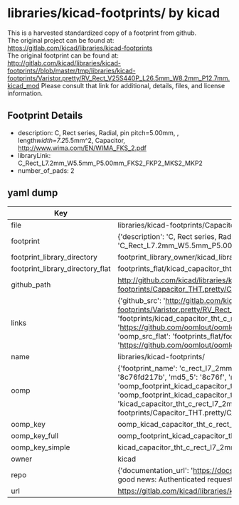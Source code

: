 # libraries/kicad-footprints/ by kicad  
This is a harvested standardized copy of a footprint from github.  
The original project can be found at:  
https://gitlab.com/kicad/libraries/kicad-footprints  
The original footprint can be found at:
http://gitlab.com/kicad/libraries/kicad-footprints//blob/master/tmp/libraries/kicad-footprints/Varistor.pretty/RV_Rect_V25S440P_L26.5mm_W8.2mm_P12.7mm.kicad_mod
Please consult that link for additional, details, files, and license information.  
## Footprint Details
* description: C, Rect series, Radial, pin pitch=5.00mm, , length*width=7.2*5.5mm^2, Capacitor, http://www.wima.com/EN/WIMA_FKS_2.pdf  
* libraryLink: C_Rect_L7.2mm_W5.5mm_P5.00mm_FKS2_FKP2_MKS2_MKP2  
* number_of_pads: 2  
## yaml dump  
| Key | Value |  
| --- | --- |  
| file | libraries/kicad-footprints/Capacitor_THT.pretty/C_Rect_L7.2mm_W5.5mm_P5.00mm_FKS2_FKP2_MKS2_MKP2.kicad_mod |  
| footprint | {'description': 'C, Rect series, Radial, pin pitch=5.00mm, , length*width=7.2*5.5mm^2, Capacitor, http://www.wima.com/EN/WIMA_FKS_2.pdf', 'libraryLink': 'C_Rect_L7.2mm_W5.5mm_P5.00mm_FKS2_FKP2_MKS2_MKP2', 'number_of_pads': 2} |  
| footprint_library_directory | footprint_library_owner/kicad_libraries/kicad-footprints/ |  
| footprint_library_directory_flat | footprints_flat/kicad_capacitor_tht_c_rect_l7_2mm_w5_5mm_p5_00mm_fks2_fkp2_mks2_mkp2/working |  
| github_path | http://github.com/kicad/libraries/kicad-footprints//blob/master/tmp/libraries/kicad-footprints/Capacitor_THT.pretty/C_Rect_L7.2mm_W5.5mm_P5.00mm_FKS2_FKP2_MKS2_MKP2.kicad_mod |  
| links | {'github_src': 'http://gitlab.com/kicad/libraries/kicad-footprints//blob/master/tmp/libraries/kicad-footprints/Varistor.pretty/RV_Rect_V25S440P_L26.5mm_W8.2mm_P12.7mm.kicad_mod', 'github_src_repo': 'https://gitlab.com/kicad/libraries/kicad-footprints', 'oomp_bot': 'footprints/kicad_capacitor_tht_c_rect_l7_2mm_w5_5mm_p5_00mm_fks2_fkp2_mks2_mkp2/working', 'oomp_bot_github': 'https://github.com/oomlout/oomlout_oomp_footprint_bot/tree/main/footprints/kicad_capacitor_tht_c_rect_l7_2mm_w5_5mm_p5_00mm_fks2_fkp2_mks2_mkp2/working', 'oomp_src_flat': 'footprints_flat/footprints_flat/kicad_capacitor_tht_c_rect_l7_2mm_w5_5mm_p5_00mm_fks2_fkp2_mks2_mkp2/working', 'oomp_src_flat_github': 'https://github.com/oomlout/oomlout_oomp_footprint_src/tree/main/footprints_flat/kicad_capacitor_tht_c_rect_l7_2mm_w5_5mm_p5_00mm_fks2_fkp2_mks2_mkp2/working'} |  
| name | libraries/kicad-footprints/ |  
| oomp | {'footprint_name': 'c_rect_l7_2mm_w5_5mm_p5_00mm_fks2_fkp2_mks2_mkp2', 'library_name': 'capacitor_tht', 'md5': '8c76fd217ba54f492ce5515c6a8556ee', 'md5_10': '8c76fd217b', 'md5_5': '8c76f', 'md5_6': '8c76fd', 'oomp_key': 'oomp_kicad_capacitor_tht_c_rect_l7_2mm_w5_5mm_p5_00mm_fks2_fkp2_mks2_mkp2', 'oomp_key_extra': 'oomp_footprint_kicad_capacitor_tht_c_rect_l7_2mm_w5_5mm_p5_00mm_fks2_fkp2_mks2_mkp2', 'oomp_key_full': 'oomp_footprint_kicad_capacitor_tht_c_rect_l7_2mm_w5_5mm_p5_00mm_fks2_fkp2_mks2_mkp2_8c76fd', 'oomp_key_simple': 'kicad_capacitor_tht_c_rect_l7_2mm_w5_5mm_p5_00mm_fks2_fkp2_mks2_mkp2', 'original_filename': 'libraries/kicad-footprints/Capacitor_THT.pretty/C_Rect_L7.2mm_W5.5mm_P5.00mm_FKS2_FKP2_MKS2_MKP2.kicad_mod', 'owner_name': 'kicad'} |  
| oomp_key | oomp_kicad_capacitor_tht_c_rect_l7_2mm_w5_5mm_p5_00mm_fks2_fkp2_mks2_mkp2 |  
| oomp_key_full | oomp_footprint_kicad_capacitor_tht_c_rect_l7_2mm_w5_5mm_p5_00mm_fks2_fkp2_mks2_mkp2 |  
| oomp_key_simple | kicad_capacitor_tht_c_rect_l7_2mm_w5_5mm_p5_00mm_fks2_fkp2_mks2_mkp2 |  
| owner | kicad |  
| repo | {'documentation_url': 'https://docs.github.com/rest/overview/resources-in-the-rest-api#rate-limiting', 'message': "API rate limit exceeded for 84.66.173.59. (But here's the good news: Authenticated requests get a higher rate limit. Check out the documentation for more details.)"} |  
| url | https://gitlab.com/kicad/libraries/kicad-footprints |  

